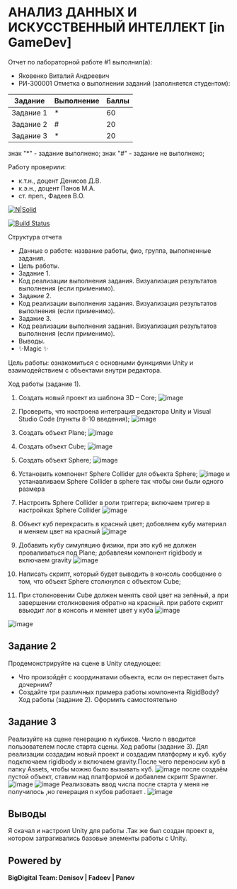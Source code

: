 # АНАЛИЗ ДАННЫХ И ИСКУССТВЕННЫЙ ИНТЕЛЛЕКТ [in GameDev]
Отчет по лабораторной работе #1 выполнил(а):
- Яковенко Виталий Андреевич
- РИ-300001
Отметка о выполнении заданий (заполняется студентом):

| Задание | Выполнение | Баллы |
| ------ | ------ | ------ |
| Задание 1 | * | 60 |
| Задание 2 | # | 20 |
| Задание 3 | * | 20 |

знак "*" - задание выполнено; знак "#" - задание не выполнено;

Работу проверили:
- к.т.н., доцент Денисов Д.В.
- к.э.н., доцент Панов М.А.
- ст. преп., Фадеев В.О.

[![N|Solid](https://cldup.com/dTxpPi9lDf.thumb.png)](https://nodesource.com/products/nsolid)

[![Build Status](https://travis-ci.org/joemccann/dillinger.svg?branch=master)](https://travis-ci.org/joemccann/dillinger)

Структура отчета

- Данные о работе: название работы, фио, группа, выполненные задания.
- Цель работы.
- Задание 1.
- Код реализации выполнения задания. Визуализация результатов выполнения (если применимо).
- Задание 2.
- Код реализации выполнения задания. Визуализация результатов выполнения (если применимо).
- Задание 3.
- Код реализации выполнения задания. Визуализация результатов выполнения (если применимо).
- Выводы.
- ✨Magic ✨

Цель работы:
ознакомиться с основными функциями
Unity и взаимодействием с объектами внутри редактора.

Ход работы (задание 1).
1) Создать новый проект из шаблона 3D – Core;
![image](https://user-images.githubusercontent.com/95486522/192143148-f37b2e42-c149-4d0b-b250-5898491e4749.png)

2) Проверить, что настроена интеграция редактора Unity и Visual Studio Code
(пункты 8-10 введения);
![image](https://user-images.githubusercontent.com/95486522/192143373-51301e9e-c68d-45eb-8dcc-329ddd776138.png)

3) Создать объект Plane;
![image](https://user-images.githubusercontent.com/95486522/192143382-11a810ed-2952-482d-9e69-e062c7bc4262.png)

4) Создать объект Cube;
![image](https://user-images.githubusercontent.com/95486522/192143397-6d4eb5eb-4111-4d38-afe9-de5be3e75da5.png)

5) Создать объект Sphere;
![image](https://user-images.githubusercontent.com/95486522/192143402-fb1688a6-a177-4a29-a219-e30102ee367d.png)

6) Установить компонент Sphere Collider для объекта Sphere;
![image](https://user-images.githubusercontent.com/95486522/192143497-f677a507-4bca-4993-b7e7-e33dae519cf1.png)
и устанавливаем  Sphere Collider в sphere так чтобы они были одного размера 
7) Настроить Sphere Collider в роли триггера;
включаем тригер в настройках Sphere Collider 
![image](https://user-images.githubusercontent.com/95486522/192143600-f60b4ed2-564e-4433-9c71-2d88b3414808.png)

8) Объект куб перекрасить в красный цвет;
добовляем кубу материал и меняем цвет на красный 
![image](https://user-images.githubusercontent.com/95486522/192143645-e6cfc479-4f30-47bf-a7bb-2f1e7b1a8dc1.png)

9) Добавить кубу симуляцию физики, при это куб не должен проваливаться
под Plane;
добавлеям компонент rigidbody и включаем gravity
![image](https://user-images.githubusercontent.com/95486522/192143687-53c7a869-2a91-4855-b402-a28460ce9e69.png)

10) Написать скрипт, который будет выводить в консоль сообщение о том,
что объект Sphere столкнулся с объектом Cube;
11) При столкновении Cube должен менять свой цвет на зелёный, а при
завершении столкновения обратно на красный. 
при работе скрипт ввыодит лог в консоль и меняет цвет у куба 
![image](https://user-images.githubusercontent.com/95486522/192143898-e97ec034-2f5b-4f24-a44b-57adba97241c.png)

![image](https://user-images.githubusercontent.com/95486522/192144069-095eedcb-c67f-4a97-9aa7-68be35a984e4.png)




## Задание 2
Продемонстрируйте на сцене в Unity следующее:
- Что произойдёт с координатами объекта, если он перестанет быть
дочерним?
- Создайте три различных примера работы компонента RigidBody?
Ход работы (задание 2).
Оформить самостоятельно


## Задание 3
Реализуйте на сцене генерацию n кубиков. Число n вводится
пользователем после старта сцены.
Ход работы (задание 3).
Дял реализации создадим новый проект и создадим платформу и куб.
кубу подключаем rigidbody и включаем gravity.После чего переносим куб в папку Assets, чтобы можно было вызывать куб.
![image](https://user-images.githubusercontent.com/95486522/192144722-c24bdb23-65c7-4eee-862c-493efae51637.png)
после создаём пустой объект, ставим над платформой и добавлем скрипт Spawner.
![image](https://user-images.githubusercontent.com/95486522/192144757-6977abf1-fec8-4fd3-a059-05a9e5d63a84.png)
![image](https://user-images.githubusercontent.com/95486522/192144772-6ad2248b-daf0-493c-afee-70cc5abb21da.png)
Реализовать ввод числа после старта у меня не получилось ,но генерация n кубов работает .
![image](https://user-images.githubusercontent.com/95486522/192144825-0d44c3b4-fc87-4316-ad74-0bdaf5da2975.png)


## Выводы

Я скачал и настроил Unity для работы .Так же был создан проект в, котором затрагивались базовые элементы работы с Unity.

## Powered by

**BigDigital Team: Denisov | Fadeev | Panov**
